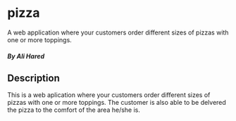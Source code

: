 # pizza

A web application where your customers order different sizes of pizzas with one or more toppings. 
##### By Ali Hared
## Description
This is a web aplication where your customers order different sizes of pizzas with one or more toppings. The customer is also able to be delvered the pizza to the comfort of the area he/she is.
